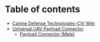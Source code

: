 # Table of contents

* [Canine Defense Technologies-CIV Wiki](README.md)
* [Universal UAV Payload Connector](universal-uav-payload-connector/README.md)
  * [Payload Connector (Male)](universal-uav-payload-connector/payload-connector-male.md)
